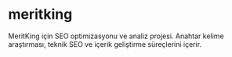 # meritking
MeritKing için SEO optimizasyonu ve analiz projesi. Anahtar kelime araştırması, teknik SEO ve içerik geliştirme süreçlerini içerir.
